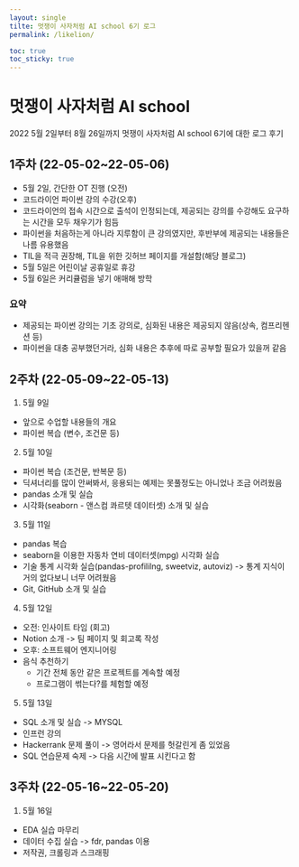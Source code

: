 ```yaml
---
layout: single
tilte: 멋쟁이 사자처럼 AI school 6기 로그
permalink: /likelion/

toc: true
toc_sticky: true
---
```


# 멋쟁이 사자처럼 AI school
2022 5월 2일부터 8월 26일까지 멋쟁이 사자처럼 AI school 6기에 대한 로그 후기

## 1주차 (22-05-02~22-05-06)
- 5월 2일, 간단한 OT 진행 (오전)
- 코드라이언 파이썬 강의 수강(오후)
- 코드라이언의 접속 시간으로 출석이 인정되는데, 제공되는 강의를 수강해도 요구하는 시간을 모두 채우기가 힘듬
- 파이썬을 처음하는게 아니라 지루함이 큰 강의였지만, 후반부에 제공되는 내용들은 나름 유용했음  
- TIL을 적극 권장해, TIL을 위한 깃허브 페이지를 개설함(해당 블로그)
- 5월 5일은 어린이날 공휴일로 휴강
- 5월 6일은 커리큘럼을 넣기 애매해 방학

### 요약
- 제공되는 파이썬 강의는 기초 강의로, 심화된 내용은 제공되지 않음(상속, 컴프리헨션 등)
- 파이썬을 대충 공부했던거라, 심화 내용은 추후에 따로 공부할 필요가 있을꺼 같음

## 2주차 (22-05-09~22-05-13)
1. 5월 9일
- 앞으로 수업할 내용들의 개요
- 파이썬 복습 (변수, 조건문 등)
2. 5월 10일
- 파이썬 복습 (조건문, 반복문 등)
- 딕셔너리를 많이 안써봐서, 응용되는 예제는 못풀정도는 아니었나 조금 어려웠음
- pandas 소개 및 실습
- 시각화(seaborn - 앤스컴 콰르텟 데이터셋) 소개 및 실습
3. 5월 11일
- pandas 복습
- seaborn을 이용한 자동차 연비 데이터셋(mpg) 시각화 실습
- 기술 통계 시각화 실습(pandas-profililng, sweetviz, autoviz) -> 통계 지식이 거의 없다보니 너무 어려웠음
- Git, GitHub 소개 및 실습
4. 5월 12일
- 오전: 인사이트 타임 (회고)
- Notion 소개 -> 팀 페이지 및 회고록 작성
- 오후: 소프트웨어 엔지니어링
- 음식 추천하기
  - 기간 전체 동안 같은 프로젝트를 계속할 예정
  - 프로그램이 썪는다?를 체험할 예정
5. 5월 13일
- SQL 소개 및 실습 -> MYSQL
- 인프런 강의
- Hackerrank 문제 풀이 -> 영어라서 문제를 헛갈린게 좀 있었음
- SQL 연습문제 숙제 -> 다음 시간에 발표 시킨다고 함

## 3주차 (22-05-16~22-05-20)
1. 5월 16일
- EDA 실습 마무리
- 데이터 수집 실습 -> fdr, pandas 이용
- 저작권, 크롤링과 스크래핑